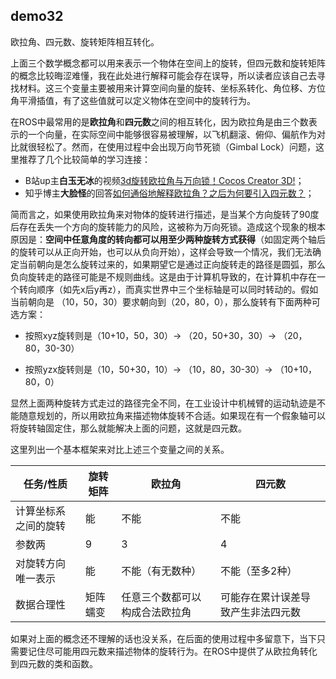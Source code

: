 ## demo32

欧拉角、四元数、旋转矩阵相互转化。



上面三个数学概念都可以用来表示一个物体在空间上的旋转，但四元数和旋转矩阵的概念比较晦涩难懂，我在此处进行解释可能会存在误导，所以读者应该自己去寻找材料。这三个变量主要被用来计算空间向量的旋转、坐标系转化、角位移、方位角平滑插值，有了这些值就可以定义物体在空间中的旋转行为。



在ROS中最常用的是**欧拉角**和**四元数**之间的相互转化，因为欧拉角是由三个数表示的一个向量，在实际空间中能够很容易被理解，以飞机翻滚、俯仰、偏航作为对比就很轻松了。然而，在使用过程中会出现万向节死锁（Gimbal Lock）问题，这里推荐了几个比较简单的学习连接：

* B站up主**白玉无冰**的视频[3d旋转欧拉角与万向锁！Cocos Creator 3D!](https://www.bilibili.com/video/BV1Bt4y1v7R1/?spm_id_from=333.788.recommend_more_video.3&vd_source=c8dbe5ab3b4bf743fae13d455b4aa039)；
* 知乎博主**大脸怪**的回答[如何通俗地解释欧拉角？之后为何要引入四元数？](https://www.zhihu.com/question/47736315/answer/236808639)；



简而言之，如果使用欧拉角来对物体的旋转进行描述，是当某个方向旋转了90度后存在丢失一个方向的旋转能力的风险，这被称为万向死锁。造成这个现象的根本原因是：**空间中任意角度的转向都可以用至少两种旋转方式获得**（如固定两个轴后的旋转可以从正向开始，也可以从负向开始），这样会导致一个情况，我们无法确定当前朝向是怎么旋转过来的，如果期望它是通过正向旋转走的路径是圆弧，那么负向旋转走的路径可能是不规则曲线。这是由于计算机导致的，在计算机中存在一个转向顺序（如先x后y再z），而真实世界中三个坐标轴是可以同时转动的。假如当前朝向是 （10，50，30）要求朝向到（20，80，0），那么旋转有下面两种可选方案：

* 按照xyz旋转则是（10+10，50，30）-> （20，50+30，30）-> （20，80，30-30）

* 按照yzx旋转则是（10，50+30，10）-> （10，80，30-30）-> （10+10，80，0）



显然上面两种旋转方式走过的路径完全不同，在工业设计中机械臂的运动轨迹是不能随意规划的，所以用欧拉角来描述物体旋转不合适。如果现在有一个假象轴可以将旋转轴固定住，那么就能解决上面的问题，这就是四元数。



这里列出一个基本框架来对比上述三个变量之间的关系。

| 任务/性质            | 旋转矩阵 | 欧拉角                         | 四元数                             |
| -------------------- | -------- | ------------------------------ | ---------------------------------- |
| 计算坐标系之间的旋转 | 能       | 不能                           | 不能                               |
| 参数两               | 9        | 3                              | 4                                  |
| 对旋转方向唯一表示   | 能       | 不能（有无数种）               | 不能（至多2种）                    |
| 数据合理性           | 矩阵蠕变 | 任意三个数都可以构成合法欧拉角 | 可能存在累计误差导致产生非法四元数 |



如果对上面的概念还不理解的话也没关系，在后面的使用过程中多留意下，当下只需要记住尽可能用四元数来描述物体的旋转行为。在ROS中提供了从欧拉角转化到四元数的类和函数。









